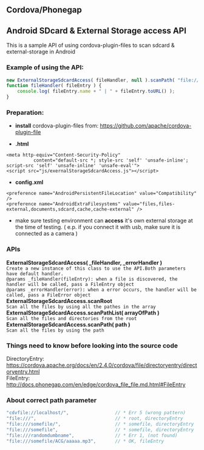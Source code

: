 ## Cordova/Phonegap
## Android SDcard & External Storage access API

This is a sample API of using cordova-plugin-files to scan sdcard & external-storage in Android

### Example of using the API:
```javascript
new ExternalStorageSdcardAccess( fileHandler, null ).scanPath( "file:///storage/sdcard1/music" );
function fileHandler( fileEntry ) {
    console.log( fileEntry.name + " | " + fileEntry.toURL() );
}
```

### Preparation:

* **install** cordova-plugin-files from: https://github.com/apache/cordova-plugin-file

* **.html**
```
<meta http-equiv="Content-Security-Policy"
          content="default-src *; style-src 'self' 'unsafe-inline'; script-src 'self' 'unsafe-inline' 'unsafe-eval'">
<script src="js/exernalStorageSdcardAccess.js"></script>
```
* **config.xml**
```
<preference name="AndroidPersistentFileLocation" value="Compatibility" />
<preference name="AndroidExtraFilesystems" value="files,files-external,documents,sdcard,cache,cache-external" />

```
* make sure testing environment can **access** it's own external storage at the time of testing. ( e.p. if you connect it with usb, make sure it is connected as a camera )

### APIs
**ExternalStorageSdcardAccess( _fileHandler, _errorHandler )**<br>
`Create a new instance of this class to use the API.Both parameters have default handler. `<br>
`@params _fileHandler(fileEntry): when a file is discovered, the handler will be called, pass a FileEntry object`<br>
`@params _errorHandler(error): when a error occurs, the handler will be called, pass a FileError object`<br>
**ExternalStorageSdcardAccess.scanRoot**<br>
`Scan all the files by using all the pathes in the array`<br>
**ExternalStorageSdcardAccess.scanPathList( arrayOfPath )**<br>
`Scan all the files and directories from the root`<br>
**ExternalStorageSdcardAccess.scanPath( path )**<br>
`Scan all the files by using the path`<br>

### Things need to know before looking into the source code
DirectoryEntry:  https://cordova.apache.org/docs/en/2.4.0/cordova/file/directoryentry/directoryentry.html
<br>
FileEntry:   http://docs.phonegap.com/en/edge/cordova_file_file.md.html#FileEntry

### About correct path parameter
```javascript
"cdvfile://localhost/",                 // * Err 5 (wrong pattern)
"file:///",                             // * root, directoryEntry
"file:///somefile/",                    // * somefile, directoryEntry
"file:///somefile",                     // * somefile, directoryEntry
"file:///randomdumbname",               // * Err 1, (not found)
"file:///somefile/ACG/aaaaa.mp3",       // * OK, fileEntry
```
